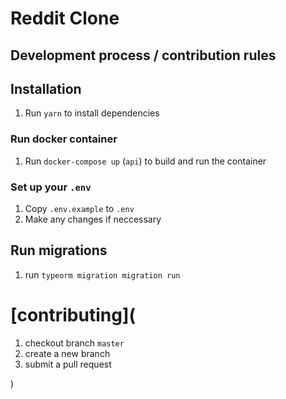 # Reddit Clone

## Development process / contribution rules

## Installation

1. Run `yarn` to install dependencies

### Run docker container

1. Run `docker-compose up` (`api`) to build and run the container

### Set up your `.env`

1. Copy `.env.example` to `.env`
2. Make any changes if neccessary

## Run migrations

1. run `typeorm migration migration run`

# [contributing](

1. checkout branch `master`
2. create a new branch
3. submit a pull request

)
